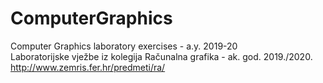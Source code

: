 # ComputerGraphics
Computer Graphics laboratory exercises - a.y. 2019-20\
Laboratorijske vježbe iz kolegija Računalna grafika - ak. god. 2019./2020.\
http://www.zemris.fer.hr/predmeti/ra/
